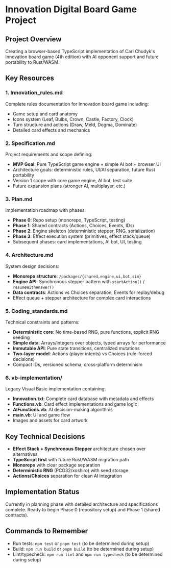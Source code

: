 # Innovation Digital Board Game Project

## Project Overview
Creating a browser-based TypeScript implementation of Carl Chudyk's Innovation board game (4th edition) with AI opponent support and future portability to Rust/WASM.

## Key Resources

### 1. **Innovation_rules.md**
Complete rules documentation for Innovation board game including:
- Game setup and card anatomy
- Icons system (Leaf, Bulbs, Crown, Castle, Factory, Clock)
- Turn structure and actions (Draw, Meld, Dogma, Dominate)
- Detailed card effects and mechanics

### 2. **Specification.md** 
Project requirements and scope defining:
- **MVP Goal**: Pure TypeScript game engine + simple AI bot + browser UI
- Architecture goals: deterministic rules, UI/AI separation, future Rust portability
- Version 1 scope with core game engine, AI bot, test suite
- Future expansion plans (stronger AI, multiplayer, etc.)

### 3. **Plan.md**
Implementation roadmap with phases:
- **Phase 0**: Repo setup (monorepo, TypeScript, testing)
- **Phase 1**: Shared contracts (Actions, Choices, Events, IDs)
- **Phase 2**: Engine skeleton (deterministic stepper, RNG, serialization)  
- **Phase 3**: Effect execution system (primitives, effect stack/queue)
- Subsequent phases: card implementations, AI bot, UI, testing

### 4. **Architecture.md**
System design decisions:
- **Monorepo structure**: `/packages/{shared,engine,ui,bot,sim}`
- **Engine API**: Synchronous stepper pattern with `startAction()` / `resumeWithAnswer()`
- **Data contracts**: Actions vs Choices separation, Events for replay/debug
- Effect queue + stepper architecture for complex card interactions

### 5. **Coding_standards.md**
Technical constraints and patterns:
- **Deterministic core**: No time-based RNG, pure functions, explicit RNG seeding
- **Simple data**: Arrays/integers over objects, typed arrays for performance
- **Immutable API**: Pure state transitions, centralized mutations
- **Two-layer model**: Actions (player intents) vs Choices (rule-forced decisions)
- Compact IDs, versioned schema, cross-platform determinism

### 6. **vb-implementation/** 
Legacy Visual Basic implementation containing:
- **Innovation.txt**: Complete card database with metadata and effects
- **Functions.vb**: Card effect implementations and game logic
- **AIFunctions.vb**: AI decision-making algorithms  
- **main.vb**: UI and game flow
- Images and assets for card artwork

## Key Technical Decisions
- **Effect Stack + Synchronous Stepper** architecture chosen over alternatives
- **TypeScript first** with future Rust/WASM migration path
- **Monorepo** with clear package separation
- **Deterministic RNG** (PCG32/xoshiro) with seed storage
- **Actions/Choices** separation for clean AI integration

## Implementation Status
Currently in planning phase with detailed architecture and specifications complete. Ready to begin Phase 0 (repository setup) and Phase 1 (shared contracts).

## Commands to Remember
- Run tests: `npm test` or `pnpm test` (to be determined during setup)
- Build: `npm run build` or `pnpm build` (to be determined during setup)
- Lint/typecheck: `npm run lint` and `npm run typecheck` (to be determined during setup)